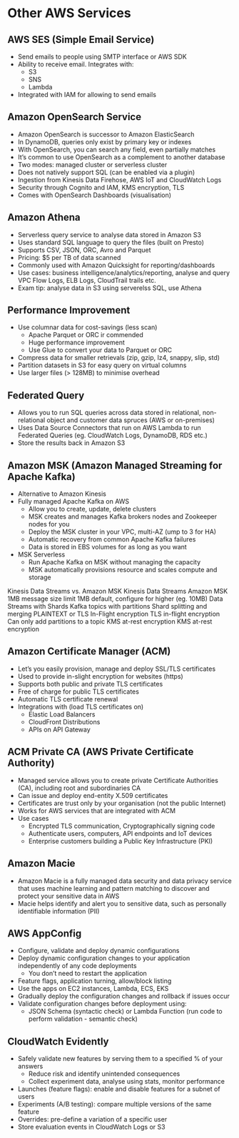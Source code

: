# Other AWS Services

## AWS SES (Simple Email Service)

- Send emails to people using SMTP interface or AWS SDK
- Ability to receive email. Integrates with:
  - S3
  - SNS
  - Lambda
- Integrated with IAM for allowing to send emails

## Amazon OpenSearch Service

- Amazon OpenSearch is successor to Amazon ElasticSearch
- In DynamoDB, queries only exist by primary key or indexes
- With OpenSearch, you can search any field, even partially matches
- It’s common to use OpenSearch as a complement to another database
- Two modes: managed cluster or serverless cluster
- Does not natively support SQL (can be enabled via a plugin)
- Ingestion from Kinesis Data Firehose, AWS IoT and CloudWatch Logs
- Security through Cognito and IAM, KMS encryption, TLS
- Comes with OpenSearch Dashboards (visualisation)

## Amazon Athena

- Serverless query service to analyse data stored in Amazon S3
- Uses standard SQL language to query the files (built on Presto)
- Supports CSV, JSON, ORC, Avro and Parquet
- Pricing: $5 per TB of data scanned
- Commonly used with Amazon Quicksight for reporting/dashboards
- Use cases: business intelligence/analytics/reporting, analyse and query VPC Flow Logs, ELB Logs, CloudTrail trails etc.
- Exam tip: analyse data in S3 using serverelss SQL, use Athena

## Performance Improvement

- Use columnar data for cost-savings (less scan)
  - Apache Parquet or ORC ir commended
  - Huge performance improvement
  - Use Glue to convert your data to Parquet or ORC
- Compress data for smaller retrievals (zip, gzip, Iz4, snappy, slip, std)
- Partition datasets in S3 for easy query on virtual columns
- Use larger files (> 128MB) to minimise overhead

## Federated Query

- Allows you to run SQL queries across data stored in relational, non-relational object and customer data spruces (AWS or on-premises)
- Uses Data Source Connectors that run on AWS Lambda to run Federated Queries (eg. CloudWatch Logs, DynamoDB, RDS etc.)
- Store the results back in Amazon S3

## Amazon MSK (Amazon Managed Streaming for Apache Kafka)

- Alternative to Amazon Kinesis
- Fully managed Apache Kafka on AWS
  - Allow you to create, update, delete clusters
  - MSK creates and manages Kafka brokers nodes and Zookeeper nodes for you
  - Deploy the MSK cluster in your VPC, multi-AZ (ump to 3 for HA)
  - Automatic recovery from common Apache Kafka failures
  - Data is stored in EBS volumes for as long as you want
- MSK Serverless
  - Run Apache Kafka on MSK without managing the capacity
  - MSK automatically provisions resource and scales compute and storage

Kinesis Data Streams vs. Amazon MSK
Kinesis Data Streams Amazon MSK
1MB message size limit 1MB default, configure for higher (eg. 10MB)
Data Streams with Shards Kafka topics with partitions
Shard splitting and merging PLAINTEXT or TLS In-Flight encryption
TLS in-flight encryption Can only add partitions to a topic
KMS at-rest encryption KMS at-rest encryption

## Amazon Certificate Manager (ACM)

- Let’s you easily provision, manage and deploy SSL/TLS certificates
- Used to provide in-slight encryption for websites (https)
- Supports both public and private TLS certificates
- Free of charge for public TLS certificates
- Automatic TLS certificate renewal
- Integrations with (load TLS certificates on)
  - Elastic Load Balancers
  - CloudFront Distributions
  - APIs on API Gateway

## ACM Private CA (AWS Private Certificate Authority)

- Managed service allows you to create private Certificate Authorities (CA), including root and subordinaries CA
- Can issue and deploy end-entity X.509 certificates
- Certificates are trust only by your organisation (not the public Internet)
- Works for AWS services that are integrated with ACM
- Use cases
  - Encrypted TLS communication, Cryptographically signing code
  - Authenticate users, computers, API endpoints and IoT devices
  - Enterprise customers building a Public Key Infrastructure (PKI)

## Amazon Macie

- Amazon Macie is a fully managed data security and data privacy service that uses machine learning and pattern matching to discover and protect your sensitive data in AWS
- Macie helps identify and alert you to sensitive data, such as personally identifiable information (PII)

## AWS AppConfig

- Configure, validate and deploy dynamic configurations
- Deploy dynamic configuration changes to your application independently of any code deployments
  - You don’t need to restart the application
- Feature flags, application turning, allow/block listing
- Use the apps on EC2 instances, Lambda, ECS, EKS
- Gradually deploy the configuration changes and rollback if issues occur
- Validate configuration changes before deployment using:
  - JSON Schema (syntactic check) or Lambda Function (run code to perform validation - semantic check)

## CloudWatch Evidently

- Safely validate new features by serving them to a specified % of your answers
  - Reduce risk and identify unintended consequences
  - Collect experiment data, analyse using stats, monitor performance
- Launches (feature flags): enable and disable features for a subnet of users
- Experiments (A/B testing): compare multiple versions of the same feature
- Overrides: pre-define a variation of a specific user
- Store evaluation events in CloudWatch Logs or S3
